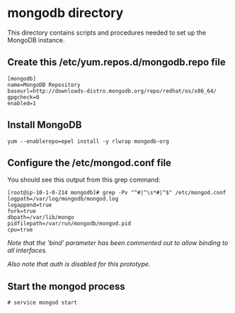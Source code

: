 mongodb directory
=================

This directory contains scripts and procedures needed to set up the MongoDB
instance.


Create this /etc/yum.repos.d/mongodb.repo file
----------------------------------------------
    [mongodb]
    name=MongoDB Repository
    baseurl=http://downloads-distro.mongodb.org/repo/redhat/os/x86_64/
    gpgcheck=0
    enabled=1


Install MongoDB
---------------

    yum --enablerepo=epel install -y rlwrap mongodb-org


Configure the /etc/mongod.conf file
-----------------------------------

You should see this output from this grep command:

    [root@ip-10-1-0-214 mongodb]# grep -Pv "^#|^\s*#|^$" /etc/mongod.conf 
    logpath=/var/log/mongodb/mongod.log
    logappend=true
    fork=true
    dbpath=/var/lib/mongo
    pidfilepath=/var/run/mongodb/mongod.pid
    cpu=true

*Note that the 'bind' parameter has been commented out to allow binding to all
interfaces.*

*Also note that auth is disabled for this prototype.*


Start the mongod process
------------------------

    # service mongod start


